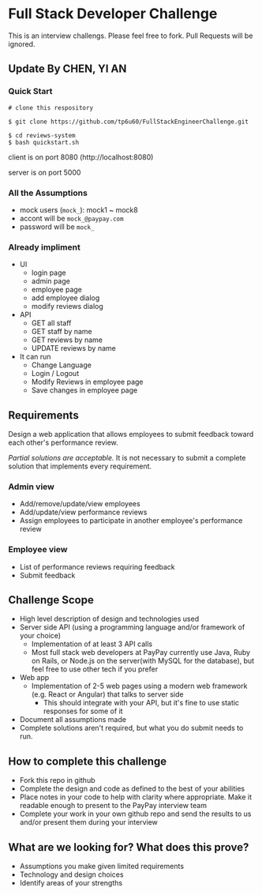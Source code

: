 # Full Stack Developer Challenge

This is an interview challengs. Please feel free to fork. Pull Requests will be ignored.

## Update By CHEN, YI AN

### Quick Start

```
# clone this respository

$ git clone https://github.com/tp6u60/FullStackEngineerChallenge.git

$ cd reviews-system
$ bash quickstart.sh
```

client is on port 8080 (http://localhost:8080)

server is on port 5000


### All the Assumptions
- mock users (`mock_`): mock1 ~ mock8
- accont will be `mock_@paypay.com`
- password will be `mock_`

### Already impliment

- UI
  - login page
  - admin page
  - employee page
  - add employee dialog
  - modify reviews dialog
- API
  - GET all staff
  - GET staff by name
  - GET reviews by name
  - UPDATE reviews by name
- It can run
  - Change Language
  - Login / Logout
  - Modify Reviews in employee page
  - Save changes in employee page



## Requirements

Design a web application that allows employees to submit feedback toward each other's performance review.

_Partial solutions are acceptable._ It is not necessary to submit a complete solution that implements every requirement.

### Admin view

- Add/remove/update/view employees
- Add/update/view performance reviews
- Assign employees to participate in another employee's performance review

### Employee view

- List of performance reviews requiring feedback
- Submit feedback

## Challenge Scope

- High level description of design and technologies used
- Server side API (using a programming language and/or framework of your choice)
  - Implementation of at least 3 API calls
  - Most full stack web developers at PayPay currently use Java, Ruby on Rails, or Node.js on the server(with MySQL for the database), but feel free to use other tech if you prefer
- Web app
  - Implementation of 2-5 web pages using a modern web framework (e.g. React or Angular) that talks to server side
    - This should integrate with your API, but it's fine to use static responses for some of it
- Document all assumptions made
- Complete solutions aren't required, but what you do submit needs to run.

## How to complete this challenge

- Fork this repo in github
- Complete the design and code as defined to the best of your abilities
- Place notes in your code to help with clarity where appropriate. Make it readable enough to present to the PayPay interview team
- Complete your work in your own github repo and send the results to us and/or present them during your interview

## What are we looking for? What does this prove?

- Assumptions you make given limited requirements
- Technology and design choices
- Identify areas of your strengths

```

```
